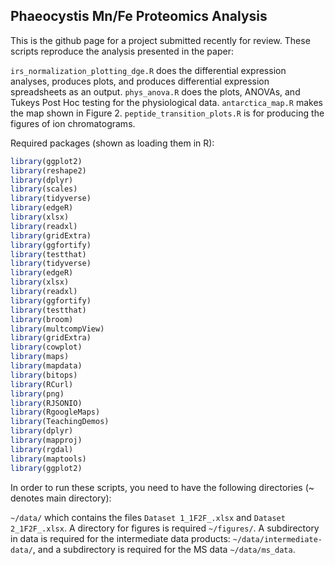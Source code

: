 ## Phaeocystis Mn/Fe Proteomics Analysis

This is the github page for a project submitted recently for review. These scripts reproduce the analysis presented in the paper:

`irs_normalization_plotting_dge.R` does the differential expression analyses, produces plots, and produces differential expression spreadsheets as an output.
`phys_anova.R` does the plots, ANOVAs, and Tukeys Post Hoc testing for the physiological data.
`antarctica_map.R` makes the map shown in Figure 2.
`peptide_transition_plots.R` is for producing the figures of ion chromatograms.

Required packages (shown as loading them in R):

```R
library(ggplot2)
library(reshape2)
library(dplyr)
library(scales)
library(tidyverse)
library(edgeR)
library(xlsx)
library(readxl)
library(gridExtra)
library(ggfortify)
library(testthat)
library(tidyverse)
library(edgeR)
library(xlsx)
library(readxl)
library(ggfortify)
library(testthat)
library(broom)
library(multcompView)
library(gridExtra)
library(cowplot)
library(maps)
library(mapdata)
library(bitops)
library(RCurl)
library(png)
library(RJSONIO)
library(RgoogleMaps)
library(TeachingDemos)
library(dplyr)
library(mapproj)
library(rgdal)
library(maptools)
library(ggplot2)
```

In order to run these scripts, you need to have the following directories (~ denotes main directory):

`~/data/` which contains the files `Dataset 1_1F2F_.xlsx` and `Dataset 2_1F2F_.xlsx`. A directory for figures is required `~/figures/`. A subdirectory in data is required for the intermediate data products: `~/data/intermediate-data/`, and a subdirectory is required for the MS data `~/data/ms_data`.
